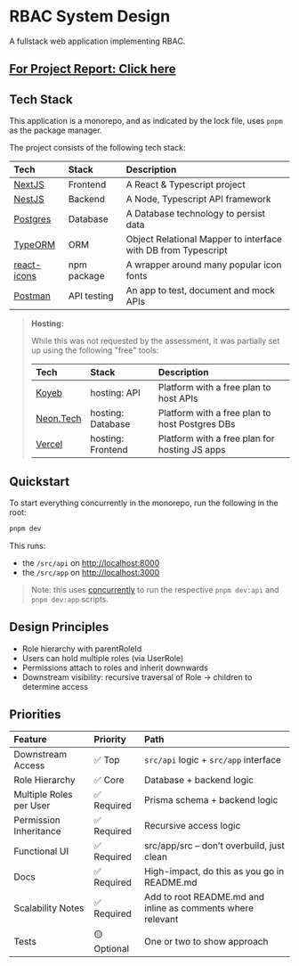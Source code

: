 # RBAC System Design

A fullstack web application implementing RBAC.

## [For Project Report: Click here ](./REPORT.md)

## Tech Stack

This application is a monorepo, and as indicated by the lock file, uses `pnpm` as the package manager.

The project consists of the following tech stack:

| Tech                                                      | Stack       | Description                                                   |
| :-------------------------------------------------------- | :---------- | :------------------------------------------------------------ |
| [NextJS](https://nextjs.org/)                             | Frontend    | A React & Typescript project                                  |
| [NestJS](https://nestjs.com/)                             | Backend     | A Node, Typescript API framework                              |
| [Postgres](https://www.postgresql.org/)                   | Database    | A Database technology to persist data                         |
| [TypeORM](https://typeorm.io/)                            | ORM         | Object Relational Mapper to interface with DB from Typescript |
| [react-icons](https://react-icons.github.io/react-icons/) | npm package | A wrapper around many popular icon fonts                      |
| [Postman](https://www.postman.com/)                       | API testing | An app to test, document and mock APIs                        |

> **Hosting:**
>
> While this was not requested by the assessment, it was partially set up using the following "free" tools:
>
> | Tech                            | Stack             | Description                                    |
> | :------------------------------ | :---------------- | :--------------------------------------------- |
> | [Koyeb](https://www.koyeb.com/) | hosting: API      | Platform with a free plan to host APIs         |
> | [Neon.Tech](https://neon.tech/) | hosting: Database | Platform with a free plan to host Postgres DBs |
> | [Vercel](https://vercel.com/)   | hosting: Frontend | Platform with a free plan for hosting JS apps  |

## Quickstart

To start everything concurrently in the monorepo, run the following in the root:

```sh
pnpm dev
```

This runs:

- the `/src/api` on [http://localhost:8000](http://localhost:8000)
- the `/src/app` on [http://localhost:3000](http://localhost:3000)

> Note: this uses [concurrently](https://www.npmjs.com/package/concurrently) to run the respective `pnpm dev:api` and `pnpm dev:app` scripts.

## Design Principles

- Role hierarchy with parentRoleId
- Users can hold multiple roles (via UserRole)
- Permissions attach to roles and inherit downwards
- Downstream visibility: recursive traversal of Role -> children to determine access

## Priorities

| Feature                 | Priority   | Path                                                        |
| :---------------------- | :--------- | :---------------------------------------------------------- |
| Downstream Access       | ✅ Top      | `src/api` logic + `src/app` interface                       |
| Role Hierarchy          | ✅ Core     | Database + backend logic                                    |
| Multiple Roles per User | ✅ Required | Prisma schema + backend logic                               |
| Permission Inheritance  | ✅ Required | Recursive access logic                                      |
| Functional UI           | ✅ Required | src/app/src – don’t overbuild, just clean                   |
| Docs                    | ✅ Required | High-impact, do this as you go in README.md                 |
| Scalability Notes       | ✅ Required | Add to root README.md and inline as comments where relevant |
| Tests                   | 🟡Optional  | One or two to show approach                                 |
